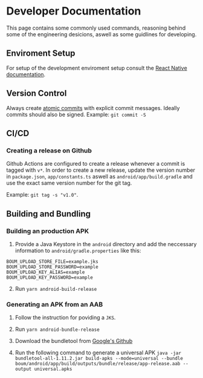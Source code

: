 # Developer Documentation

This page contains some commonly used commands, reasoning behind some of the engineering desicions, aswell as some guidlines for developing.

## Enviroment Setup

For setup of the development enviroment setup consult the [React Native documentation](https://reactnative.dev/).

## Version Control

Always create [atomic commits](https://en.wikipedia.org/wiki/Atomic_commit) with explicit commit messages. Ideally commits should also be signed.
Example: `git commit -S`

## CI/CD

### Creating a release on Github

Github Actions are configured to create a release whenever a commit is tagged with `v*`. In order to create a new release, update the version number in `package.json`, `app/constants.ts` aswell as `android/app/build.gradle` and use the exact same version number for the git tag.

Example: `git tag -s "v1.0"`.

## Building and Bundling

### Building an production APK

1. Provide a Java Keystore in the `android` directory and add the neccessary information to `android/gradle.properties` like this:

```bash:android/gradle.properties
BOUM_UPLOAD_STORE_FILE=example.jks
BOUM_UPLOAD_STORE_PASSWORD=example
BOUM_UPLOAD_KEY_ALIAS=example
BOUM_UPLOAD_KEY_PASSWORD=example
```

2. Run `yarn android-build-release`

### Generating an APK from an AAB

1. Follow the instruction for poviding a `JKS`.

2. Run `yarn android-bundle-release`

3. Download the bundletool from [Google's Github](https://github.com/google/bundletool/releases)

4. Run the following command to generate a universal APK
   `java -jar bundletool-all-1.11.2.jar build-apks --mode=universal --bundle boum/android/app/build/outputs/bundle/release/app-release.aab --output universal.apks`
